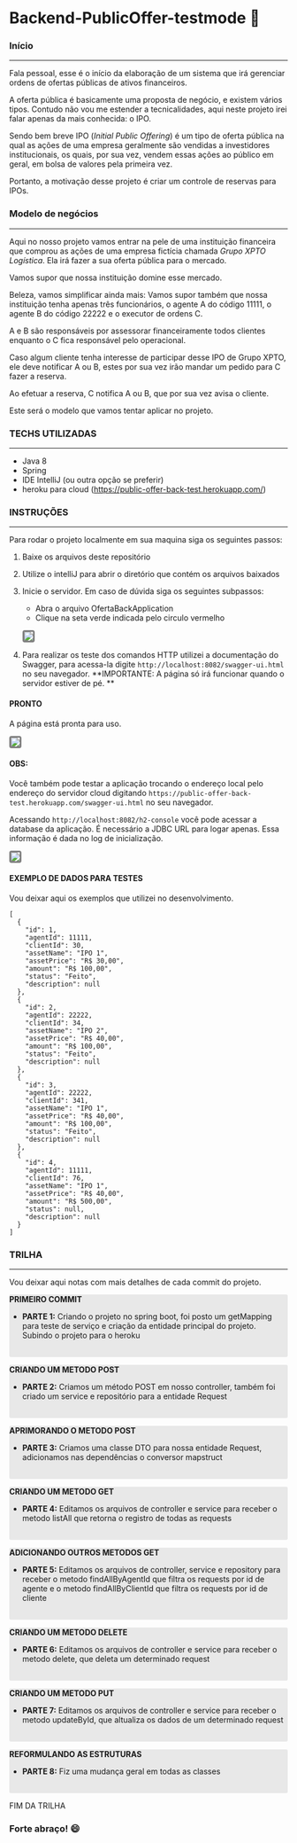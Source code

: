 # Backend-PublicOffer-testmode :left_luggage:

### Início

<hr>

Fala pessoal, esse é o início da elaboração de um sistema que irá gerenciar ordens de ofertas públicas de ativos financeiros.

A oferta pública é basicamente uma proposta de negócio, e existem vários tipos. Contudo não vou me estender a tecnicalidades, aqui neste projeto irei falar apenas da mais conhecida: o IPO.

Sendo bem breve IPO (*Initial Public Offering*)  é um tipo de oferta pública na qual as ações de uma empresa geralmente são vendidas a investidores institucionais, os quais, por sua vez, vendem essas ações ao público em geral, em bolsa de valores pela primeira vez.

Portanto, a motivação desse projeto é criar um controle de reservas para IPOs.

### Modelo de negócios

<hr>

Aqui no nosso projeto vamos entrar na pele de uma instituição financeira que comprou as ações de uma empresa fictícia chamada *Grupo XPTO Logística*. Ela irá fazer a sua oferta pública para o mercado.

Vamos supor que nossa instituição domine esse mercado.

Beleza, vamos simplificar ainda mais: Vamos supor também que nossa instituição tenha apenas três funcionários, o agente A do código 11111, o agente B do código 22222 e o executor de ordens C. 

A e B são responsáveis por assessorar financeiramente todos clientes enquanto o C fica responsável pelo operacional.

Caso algum cliente tenha interesse de participar desse IPO de Grupo XPTO, ele deve notificar A ou B, estes por sua vez irão mandar um pedido para C fazer a reserva. 

Ao efetuar a reserva, C notifica A ou B, que por sua vez avisa o cliente.

Este será o modelo que vamos tentar aplicar no projeto.

### TECHS UTILIZADAS

<hr>

* Java 8
* Spring
* IDE IntelliJ (ou outra opção se preferir)
* heroku para cloud (https://public-offer-back-test.herokuapp.com/)

### INSTRUÇÕES

<hr>

Para rodar o projeto localmente em sua maquina siga os seguintes passos:

1. Baixe os arquivos deste repositório

2. Utilize o intelliJ para abrir o diretório que contém os arquivos baixados

3. Inicie o servidor. Em caso de dúvida siga os seguintes subpassos:

   * Abra o arquivo OfertaBackApplication
   * Clique na seta verde indicada pelo circulo vermelho

   <img src="img\passo1.png" style="border: solid grey; border-radius:4px"></img>

4. Para realizar os teste dos comandos HTTP utilizei a documentação do Swagger, para acessa-la digite `http://localhost:8082/swagger-ui.html` no seu navegador. **IMPORTANTE: A página só irá funcionar quando o servidor estiver de pé. **

#### PRONTO

A página está pronta para uso.

<img src="img\fim.PNG" style="border: solid grey; border-radius:4px"></img>

#### OBS:

Você também pode testar a aplicação trocando o endereço local pelo endereço do servidor cloud digitando `https://public-offer-back-test.herokuapp.com/swagger-ui.html` no seu navegador.

Acessando `http://localhost:8082/h2-console` você pode acessar a database da aplicação. É necessário a JDBC URL para logar apenas. Essa informação é dada no log de inicialização. 

<img src="img\log.PNG" style="border: solid grey; border-radius:4px"></img>

#### EXEMPLO DE DADOS PARA TESTES

Vou deixar aqui os exemplos que utilizei no desenvolvimento.

```shell script
[
  {
    "id": 1,
    "agentId": 11111,
    "clientId": 30,
    "assetName": "IPO 1",
    "assetPrice": "R$ 30,00",
    "amount": "R$ 100,00",
    "status": "Feito",
    "description": null
  },
  {
    "id": 2,
    "agentId": 22222,
    "clientId": 34,
    "assetName": "IPO 2",
    "assetPrice": "R$ 40,00",
    "amount": "R$ 100,00",
    "status": "Feito",
    "description": null
  },
  {
    "id": 3,
    "agentId": 22222,
    "clientId": 341,
    "assetName": "IPO 1",
    "assetPrice": "R$ 40,00",
    "amount": "R$ 100,00",
    "status": "Feito",
    "description": null
  },
  {
    "id": 4,
    "agentId": 11111,
    "clientId": 76,
    "assetName": "IPO 1",
    "assetPrice": "R$ 40,00",
    "amount": "R$ 500,00",
    "status": null,
    "description": null
  }
]
```

### TRILHA

<hr>

Vou deixar aqui notas com mais detalhes de cada commit do projeto.

<div style="background-color: #E8E8E8; border-radius: 3px;">
   <p><strong>PRIMEIRO COMMIT</strong></p>
    <ul>
        <li><strong>PARTE 1:</strong> Criando o projeto no spring boot, foi posto um getMapping para teste de serviço e criação da entidade principal do projeto. Subindo o projeto para o heroku</li>
    </ul>
    <br>
</div>
<div style="background-color: #E8E8E8; border-radius: 3px;">
   <p><strong>CRIANDO UM METODO POST</strong></p>
    <ul>
        <li><strong>PARTE 2:</strong> Criamos um método POST em nosso controller, também foi criado um service e repositório para a entidade Request</li>
    </ul>
    <br>
</div>
<div style="background-color: #E8E8E8; border-radius: 3px;">
   <p><strong>APRIMORANDO O METODO POST</strong></p>
    <ul>
        <li><strong>PARTE 3:</strong> Criamos uma classe DTO para nossa entidade Request, adicionamos nas dependências o conversor mapstruct</li>
    </ul>
    <br>
</div>

<div style="background-color: #E8E8E8; border-radius: 3px;">
   <p><strong>CRIANDO UM METODO GET</strong></p>
    <ul>
        <li><strong>PARTE 4:</strong> Editamos os arquivos de controller e service para receber o metodo listAll que retorna o registro de todas as requests</li>
    </ul>
    <br>
</div>

<div style="background-color: #E8E8E8; border-radius: 3px;">
   <p><strong>ADICIONANDO OUTROS METODOS GET</strong></p>
    <ul>
        <li><strong>PARTE 5:</strong> Editamos os arquivos de controller, service e repository para receber o metodo findAllByAgentId que filtra os requests por id de agente e o metodo findAllByClientId que filtra os requests por id de cliente</li>
    </ul>
    <br>
</div>

<div style="background-color: #E8E8E8; border-radius: 3px;">
   <p><strong>CRIANDO UM METODO DELETE</strong></p>
    <ul>
        <li><strong>PARTE 6:</strong> Editamos os arquivos de controller e service para receber o metodo delete, que deleta um determinado request</li>
    </ul>
    <br>
</div>

<div style="background-color: #E8E8E8; border-radius: 3px;">
   <p><strong>CRIANDO UM METODO PUT</strong></p>
    <ul>
        <li><strong>PARTE 7:</strong> Editamos os arquivos de controller e service para receber o metodo updateById, que altualiza os dados de um determinado request</li>
    </ul>
    <br>
</div>
<div style="background-color: #E8E8E8; border-radius: 3px;">
   <p><strong>REFORMULANDO AS ESTRUTURAS</strong></p>
    <ul>
        <li><strong>PARTE 8:</strong> Fiz uma mudança geral em todas as classes </li>
    </ul>
    <br>
</div>



FIM DA TRILHA

### Forte abraço! :smile:

